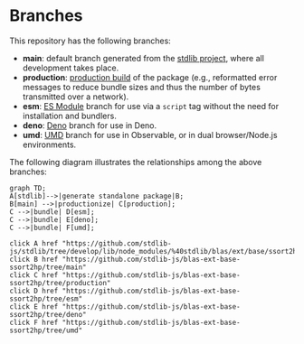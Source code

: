 <!--

@license Apache-2.0

Copyright (c) 2022 The Stdlib Authors.

Licensed under the Apache License, Version 2.0 (the "License");
you may not use this file except in compliance with the License.
You may obtain a copy of the License at

    http://www.apache.org/licenses/LICENSE-2.0

Unless required by applicable law or agreed to in writing, software
distributed under the License is distributed on an "AS IS" BASIS,
WITHOUT WARRANTIES OR CONDITIONS OF ANY KIND, either express or implied.
See the License for the specific language governing permissions and
limitations under the License.

-->

# Branches

This repository has the following branches:

-   **main**: default branch generated from the [stdlib project][stdlib-url], where all development takes place.
-   **production**: [production build][production-url] of the package (e.g., reformatted error messages to reduce bundle sizes and thus the number of bytes transmitted over a network).
-   **esm**: [ES Module][esm-url] branch for use via a `script` tag without the need for installation and bundlers.
-   **deno**: [Deno][deno-url] branch for use in Deno.
-   **umd**: [UMD][umd-url] branch for use in Observable, or in dual browser/Node.js environments.

The following diagram illustrates the relationships among the above branches:

```mermaid
graph TD;
A[stdlib]-->|generate standalone package|B;
B[main] -->|productionize| C[production];
C -->|bundle| D[esm];
C -->|bundle| E[deno];
C -->|bundle| F[umd];

click A href "https://github.com/stdlib-js/stdlib/tree/develop/lib/node_modules/%40stdlib/blas/ext/base/ssort2hp"
click B href "https://github.com/stdlib-js/blas-ext-base-ssort2hp/tree/main"
click C href "https://github.com/stdlib-js/blas-ext-base-ssort2hp/tree/production"
click D href "https://github.com/stdlib-js/blas-ext-base-ssort2hp/tree/esm"
click E href "https://github.com/stdlib-js/blas-ext-base-ssort2hp/tree/deno"
click F href "https://github.com/stdlib-js/blas-ext-base-ssort2hp/tree/umd"
```

[stdlib-url]: https://github.com/stdlib-js/stdlib/tree/develop/lib/node_modules/%40stdlib/blas/ext/base/ssort2hp
[production-url]: https://github.com/stdlib-js/blas-ext-base-ssort2hp/tree/production
[deno-url]: https://github.com/stdlib-js/blas-ext-base-ssort2hp/tree/deno
[umd-url]: https://github.com/stdlib-js/blas-ext-base-ssort2hp/tree/umd
[esm-url]: https://github.com/stdlib-js/blas-ext-base-ssort2hp/tree/esm